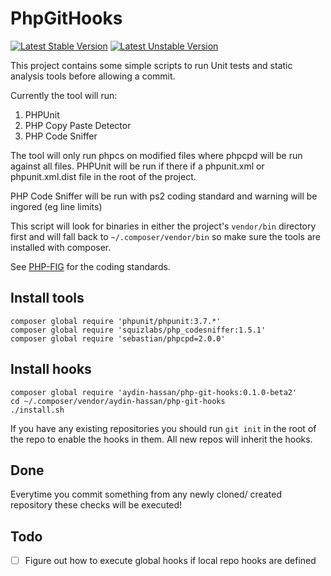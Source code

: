 PhpGitHooks
===========
[![Latest Stable Version](https://poser.pugx.org/aydin-hassan/php-git-hooks/v/stable.png)](https://packagist.org/packages/aydin0hassan/php-git-hooks)
[![Latest Unstable Version](https://poser.pugx.org/aydin-hassan/php-git-hooks/v/unstable.png)](https://packagist.org/packages/aydin-hassan/php-git-hooks)

This project contains some simple scripts to run Unit tests and static analysis tools before allowing a commit.

Currently the tool will run:

1. PHPUnit
2. PHP Copy Paste Detector
3. PHP Code Sniffer

The tool will only run phpcs on modified files where phpcpd will be run against all files. PHPUnit will be run if there if a phpunit.xml or phpunit.xml.dist file in the root of the project.

PHP Code Sniffer will be run with ps2 coding standard and warning will be ingored (eg line limits)

This script will look for binaries in either the project's `vendor/bin` directory first and will fall back to `~/.composer/vendor/bin` so make sure the tools are installed with composer.

See [PHP-FIG](https://github.com/php-fig/fig-standards) for the coding standards.


Install tools
-------------

    composer global require 'phpunit/phpunit:3.7.*'
    composer global require 'squizlabs/php_codesniffer:1.5.1'
    composer global require 'sebastian/phpcpd=2.0.0'

Install hooks
-------------

    composer global require 'aydin-hassan/php-git-hooks:0.1.0-beta2'
    cd ~/.composer/vendor/aydin-hassan/php-git-hooks
    ./install.sh

If you have any existing repositories you should run `git init` in the root of the repo to enable the hooks in them. All new repos will inherit the hooks.

Done
----
Everytime you commit something from any newly cloned/ created repository these checks will be executed!

Todo
----
- [ ] Figure out how to execute global hooks if local repo hooks are defined
